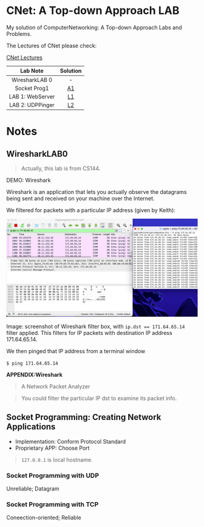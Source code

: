 # CNet: A Top-down Approach LAB

My solution of ComputerNetworking: A Top-down Approach Labs and Problems.

The Lectures of CNet please check:

[CNet Lectures](https://github.com/PeterWrighten/ComputerNetworking/blob/main/README.md)

|Lab Note|Solution|
|:--:|:--:|
| WiresharkLAB 0  |  - |
| Socket Prog1  | [A1](https://github.com/PeterWrighten/CNet_aTop-downapproach_Lab/tree/main/SocketProgramming/Chapter2)  |
|LAB 1: WebServer|[L1](https://github.com/PeterWrighten/CNet_aTop-downapproach_Lab/tree/main/LAB/LAB1_WebServer)|
|LAB 2: UDPPinger|[L2](https://github.com/PeterWrighten/CNet_aTop-downapproach_Lab/tree/main/LAB/LAB2_UDPPinger)|



# Notes

## WiresharkLAB0

>Actually, this lab is from CS144.

DEMO: Wireshark

Wireshark is an application that lets you actually observe the datagrams being sent and received on your machine over the Internet.

We filtered for packets with a particular IP address (given by Keith):

![demo](/WiresharkLAB/LAB0/demo.png)

Image: screenshot of Wireshark filter box, with `ip.dst == 171.64.65.14` filter applied. This filters for IP packets with destination IP address 171.64.65.14.

We then pinged that IP address from a terminal window

```$ ping 171.64.65.14```

**APPENDIX:Wireshark**

>A Network Packet Analyzer

>You could filter the particular IP dst to examine its packet info.

## Socket Programming: Creating Network Applications

* Implementation: Conform Protocol Standard
* Proprietary APP: Choose Port

> ```127.0.0.1``` is local hostname.

### Socket Programming with UDP
Unreliable; Datagram


### Socket Programming with TCP

Coneection-oriented; Reliable
